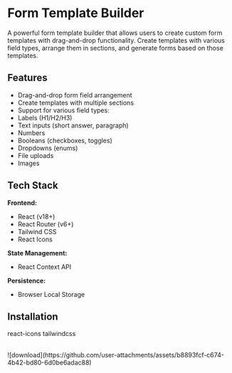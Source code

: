
# Form Template Builder



A powerful form template builder that allows users to create custom form templates with drag-and-drop functionality. Create templates with various field types, arrange them in sections, and generate forms based on those templates.

## Features

-  Drag-and-drop form field arrangement
-  Create templates with multiple sections
-  Support for various field types:
  - Labels (H1/H2/H3)
  - Text inputs (short answer, paragraph)
  - Numbers
  - Booleans (checkboxes, toggles)
  - Dropdowns (enums)
  - File uploads
  - Images


## Tech Stack

**Frontend:**
- React (v18+)
- React Router (v6+)
- Tailwind CSS
- React Icons

**State Management:**
- React Context API

**Persistence:**
- Browser Local Storage


## Installation
 react-icons
 tailwindcss

 <br/>
![download](https://github.com/user-attachments/assets/b8893fcf-c674-4b42-bd80-6d0be6adac88)


 
